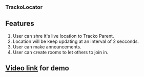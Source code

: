 ### TrackoLocator

## Features
1. User can shre it's live location to Tracko Parent.
2. Location will be keep updating at an interval of 2 secconds.
3. User can make announcements.
4. User can create rooms to let others to join in.

## [Video link](https://www.youtube.com/shorts/VSJ1Jrz5kq0) for demo

